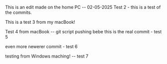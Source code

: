 This is an edit made on the home PC -- 02-05-2025
Test 2 - this is a test of the commits.


This is a test 3 from my macBook!


Test 4 from macBook -- git script pushing bebe
this is the real commit - test 5


even more newerer commit - test 6


testing from Windows maching! -- test 7